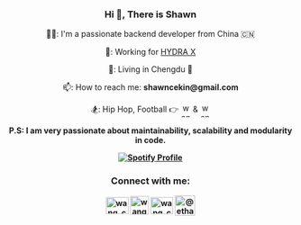 <h3 align="center">Hi 👋, There is Shawn</h3>

<div align="center">

<p>🧑‍💻: I'm a passionate backend developer from China 🇨🇳</p>
<p>🏢: Working for <a href="https://www.hydrax.io/">HYDRA X</a></p>
<p>📍: Living in Chengdu 🐼</p>
<p>📫: How to reach me: <strong>shawncekin@gmail.com</strong></p>
<p>🏂: Hip Hop, Football 👉 
  <a href="https://www.instagram.com/realmadrid" target="blank"><img align="center" src="https://github.com/wangchengxu/wangchengxu/blob/main/src/image/icons/football/Real_Madrid_CF.png" alt="wang_cheng_xu" height="25" width="17.5" /></a> 
  & 
  <a href="https://www.instagram.com/equipedefrance" target="blank"><img align="center" src="https://github.com/wangchengxu/wangchengxu/blob/main/src/image/icons/football/France_Football.svg" alt="wang_cheng_xu" height="25" width="17.5" /></a>
</p>
<p><strong>P.S: I am very passionate about maintainability, scalability and modularity in code.<strong/></p>
<p>
  <a href="https://spotify-github-profile.kittinanx.com/api/view?uid=31asj5bsbm4g2zsogosxaufctwiu&cover_image=true&theme=default&show_offline=true&background_color=121212&interchange=true&redirect=true">
    <img src="https://spotify-github-profile.kittinanx.com/api/view?uid=31asj5bsbm4g2zsogosxaufctwiu&cover_image=true&theme=default&show_offline=true&background_color=121212&interchange=true" alt="Spotify Profile"/>
  </a>
</p>

<h3>Connect with me:</h3>
<p>
  <a href="https://instagram.com/wang_cheng_xu" target="blank"><img align="center" src="https://raw.githubusercontent.com/rahuldkjain/github-profile-readme-generator/master/src/images/icons/Social/instagram.svg" alt="wang_cheng_xu" height="30" width="40" /></a>
  <a href="https://x.com/wang_cheng_xu" target="blank"><img align="center" src="https://github.com/wangchengxu/wangchengxu/blob/main/src/image/icons/social-media/X.png" alt="wang_cheng_xu" height="33" width="33" /></a>
  <a href="https://fb.com/wangchengxu314" target="blank"><img align="center" src="https://raw.githubusercontent.com/rahuldkjain/github-profile-readme-generator/master/src/images/icons/Social/facebook.svg" alt="wang_cheng_xu" height="30" width="40" /></a>
  <a href="https://medium.com/@ethansivan314" target="blank"><img align="center" src="https://github.com/wangchengxu/wangchengxu/blob/main/src/image/icons/social-media/Medium.png" alt="@ethansivan314" height="36" width="36" /></a>
</p>

</div>
